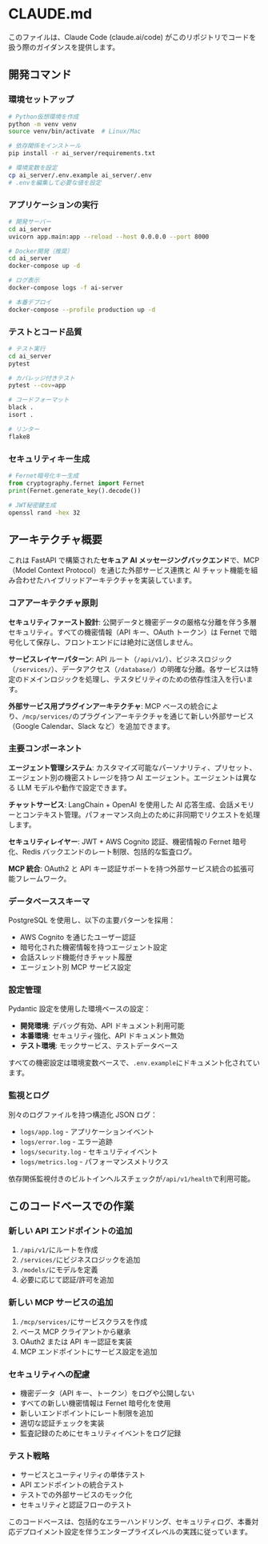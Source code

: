 # CLAUDE.md

このファイルは、Claude Code (claude.ai/code) がこのリポジトリでコードを扱う際のガイダンスを提供します。

## 開発コマンド

### 環境セットアップ

```bash
# Python仮想環境を作成
python -m venv venv
source venv/bin/activate  # Linux/Mac

# 依存関係をインストール
pip install -r ai_server/requirements.txt

# 環境変数を設定
cp ai_server/.env.example ai_server/.env
# .envを編集して必要な値を設定
```

### アプリケーションの実行

```bash
# 開発サーバー
cd ai_server
uvicorn app.main:app --reload --host 0.0.0.0 --port 8000

# Docker開発（推奨）
cd ai_server
docker-compose up -d

# ログ表示
docker-compose logs -f ai-server

# 本番デプロイ
docker-compose --profile production up -d
```

### テストとコード品質

```bash
# テスト実行
cd ai_server
pytest

# カバレッジ付きテスト
pytest --cov=app

# コードフォーマット
black .
isort .

# リンター
flake8
```

### セキュリティキー生成

```python
# Fernet暗号化キー生成
from cryptography.fernet import Fernet
print(Fernet.generate_key().decode())
```

```bash
# JWT秘密鍵生成
openssl rand -hex 32
```

## アーキテクチャ概要

これは FastAPI で構築された**セキュア AI メッセージングバックエンド**で、MCP（Model Context Protocol）を通じた外部サービス連携と AI チャット機能を組み合わせたハイブリッドアーキテクチャを実装しています。

### コアアーキテクチャ原則

**セキュリティファースト設計**: 公開データと機密データの厳格な分離を伴う多層セキュリティ。すべての機密情報（API キー、OAuth トークン）は Fernet で暗号化して保存し、フロントエンドには絶対に送信しません。

**サービスレイヤーパターン**: API ルート（`/api/v1/`）、ビジネスロジック（`/services/`）、データアクセス（`/database/`）の明確な分離。各サービスは特定のドメインロジックを処理し、テスタビリティのための依存性注入を行います。

**外部サービス用プラグインアーキテクチャ**: MCP ベースの統合により、`/mcp/services/`のプラグインアーキテクチャを通じて新しい外部サービス（Google Calendar、Slack など）を追加できます。

### 主要コンポーネント

**エージェント管理システム**: カスタマイズ可能なパーソナリティ、プリセット、エージェント別の機密ストレージを持つ AI エージェント。エージェントは異なる LLM モデルや動作で設定できます。

**チャットサービス**: LangChain + OpenAI を使用した AI 応答生成、会話メモリーとコンテキスト管理。パフォーマンス向上のために非同期でリクエストを処理します。

**セキュリティレイヤー**: JWT + AWS Cognito 認証、機密情報の Fernet 暗号化、Redis バックエンドのレート制限、包括的な監査ログ。

**MCP 統合**: OAuth2 と API キー認証サポートを持つ外部サービス統合の拡張可能フレームワーク。

### データベーススキーマ

PostgreSQL を使用し、以下の主要パターンを採用：

- AWS Cognito を通じたユーザー認証
- 暗号化された機密情報を持つエージェント設定
- 会話スレッド機能付きチャット履歴
- エージェント別 MCP サービス設定

### 設定管理

Pydantic 設定を使用した環境ベースの設定：

- **開発環境**: デバッグ有効、API ドキュメント利用可能
- **本番環境**: セキュリティ強化、API ドキュメント無効
- **テスト環境**: モックサービス、テストデータベース

すべての機密設定は環境変数ベースで、`.env.example`にドキュメント化されています。

### 監視とログ

別々のログファイルを持つ構造化 JSON ログ：

- `logs/app.log` - アプリケーションイベント
- `logs/error.log` - エラー追跡
- `logs/security.log` - セキュリティイベント
- `logs/metrics.log` - パフォーマンスメトリクス

依存関係監視付きのビルトインヘルスチェックが`/api/v1/health`で利用可能。

## このコードベースでの作業

### 新しい API エンドポイントの追加

1. `/api/v1/`にルートを作成
2. `/services/`にビジネスロジックを追加
3. `/models/`にモデルを定義
4. 必要に応じて認証/許可を追加

### 新しい MCP サービスの追加

1. `/mcp/services/`にサービスクラスを作成
2. ベース MCP クライアントから継承
3. OAuth2 または API キー認証を実装
4. MCP エンドポイントにサービス設定を追加

### セキュリティへの配慮

- 機密データ（API キー、トークン）をログや公開しない
- すべての新しい機密情報は Fernet 暗号化を使用
- 新しいエンドポイントにレート制限を追加
- 適切な認証チェックを実装
- 監査記録のためにセキュリティイベントをログ記録

### テスト戦略

- サービスとユーティリティの単体テスト
- API エンドポイントの統合テスト
- テストでの外部サービスのモック化
- セキュリティと認証フローのテスト

このコードベースは、包括的なエラーハンドリング、セキュリティログ、本番対応デプロイメント設定を伴うエンタープライズレベルの実践に従っています。
